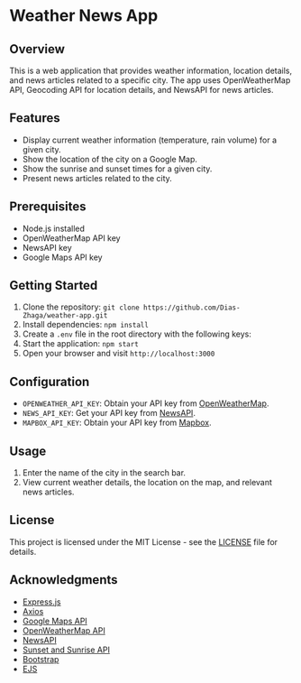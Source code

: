 # Weather News App

## Overview
This is a web application that provides weather information, location details, and news articles related to a specific city. The app uses OpenWeatherMap API, Geocoding API for location details, and NewsAPI for news articles.

## Features
- Display current weather information (temperature, rain volume) for a given city.
- Show the location of the city on a Google Map.
- Show the sunrise and sunset times for a given city.
- Present news articles related to the city.

## Prerequisites
- Node.js installed
- OpenWeatherMap API key
- NewsAPI key
- Google Maps API key

## Getting Started
1. Clone the repository: `git clone https://github.com/Dias-Zhaga/weather-app.git`
2. Install dependencies: `npm install`
3. Create a `.env` file in the root directory with the following keys:
4. Start the application: `npm start`
5. Open your browser and visit `http://localhost:3000`

## Configuration
- `OPENWEATHER_API_KEY`: Obtain your API key from [OpenWeatherMap](https://openweathermap.org/api).
- `NEWS_API_KEY`: Get your API key from [NewsAPI](https://newsapi.org/docs/get-started).
- `MAPBOX_API_KEY`: Obtain your API key from [Mapbox](https://docs.mapbox.com/api/overview/#access-tokens-and-token-scopes).

## Usage
1. Enter the name of the city in the search bar.
2. View current weather details, the location on the map, and relevant news articles.

## License
This project is licensed under the MIT License - see the [LICENSE](LICENSE) file for details.

## Acknowledgments
- [Express.js](https://expressjs.com/)
- [Axios](https://github.com/axios/axios)
- [Google Maps API](https://developers.google.com/maps/documentation/javascript/overview)
- [OpenWeatherMap API](https://openweathermap.org/api)
- [NewsAPI](https://newsapi.org/)
- [Sunset and Sunrise API](https://sunrisesunset.io/api/)
- [Bootstrap](https://getbootstrap.com/)
- [EJS](https://ejs.co/)
